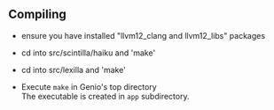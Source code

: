 Compiling
----------------

* ensure you have installed "llvm12_clang and llvm12_libs" packages

* cd into src/scintilla/haiku and 'make'
* cd into src/lexilla and 'make'

* Execute `make` in Genio's top directory  
The executable is created in `app` subdirectory.  


